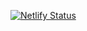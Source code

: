 [![Netlify Status](https://api.netlify.com/api/v1/badges/568e78ca-b9a4-4ec1-85b2-d6fb86defa4a/deploy-status)](https://app.netlify.com/sites/ludwigvanbeethoven/deploys)

